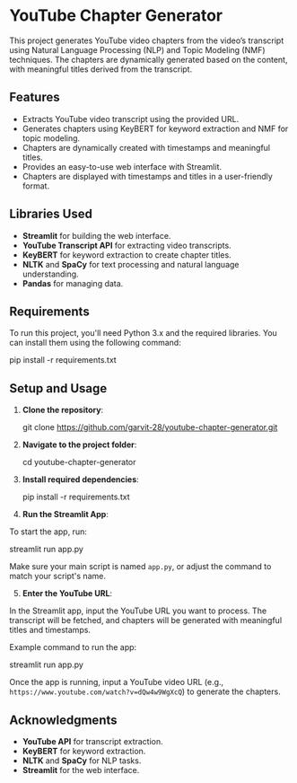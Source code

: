 # YouTube Chapter Generator

This project generates YouTube video chapters from the video’s transcript using Natural Language Processing (NLP) and Topic Modeling (NMF) techniques. The chapters are dynamically generated based on the content, with meaningful titles derived from the transcript.

## Features

- Extracts YouTube video transcript using the provided URL.
- Generates chapters using KeyBERT for keyword extraction and NMF for topic modeling.
- Chapters are dynamically created with timestamps and meaningful titles.
- Provides an easy-to-use web interface with Streamlit.
- Chapters are displayed with timestamps and titles in a user-friendly format.

## Libraries Used

- **Streamlit** for building the web interface.
- **YouTube Transcript API** for extracting video transcripts.
- **KeyBERT** for keyword extraction to create chapter titles.
- **NLTK** and **SpaCy** for text processing and natural language understanding.
- **Pandas** for managing data.

## Requirements

To run this project, you'll need Python 3.x and the required libraries. You can install them using the following command:


pip install -r requirements.txt

## Setup and Usage

1. **Clone the repository**:
   
   git clone https://github.com/garvit-28/youtube-chapter-generator.git

 
2. **Navigate to the project folder**:

   cd youtube-chapter-generator


3. **Install required dependencies**:

   pip install -r requirements.txt


4. **Run the Streamlit App**:

To start the app, run:

streamlit run app.py



Make sure your main script is named `app.py`, or adjust the command to match your script's name.

5. **Enter the YouTube URL**:

In the Streamlit app, input the YouTube URL you want to process. The transcript will be fetched, and chapters will be generated with meaningful titles and timestamps.

Example command to run the app:

streamlit run app.py

Once the app is running, input a YouTube video URL (e.g., `https://www.youtube.com/watch?v=dQw4w9WgXcQ`) to generate the chapters.


## Acknowledgments

- **YouTube API** for transcript extraction.
- **KeyBERT** for keyword extraction.
- **NLTK** and **SpaCy** for NLP tasks. 
- **Streamlit** for the web interface.






   






